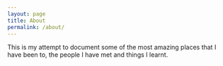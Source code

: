 ```yaml
---
layout: page
title: About
permalink: /about/
---
```


This is my attempt to document some of the most amazing places that I have been to, the people I have met and things I learnt.